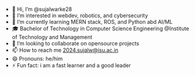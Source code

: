 - 👋 Hi, I’m @sujalwarke28
- 👀 I’m interested in webdev, robotics, and cybersecurity
- 🌱 I’m currently learning MERN stack, ROS, and Python abd AI/ML
- 🎓 Bachelor of Technology in Computer Science Engineering @Institute of Technology and Management
- 💞️ I’m looking to collaborate on opensource projects
- 📫 How to reach me 2024.sujalw@isu.ac.in
- 😄 Pronouns: he/him
- ⚡ Fun fact: i am a fast learner and a good leader
  

<!---
sujalwarke28/sujalwarke28 is a ✨ special ✨ repository because its `README.md` (this file) appears on your GitHub profile.
You can click the Preview link to take a look at your changes.
--->

